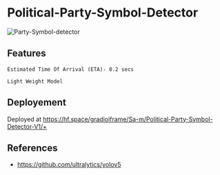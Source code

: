 # Political-Party-Symbol-Detector

![Party-Symbol-detector](https://user-images.githubusercontent.com/44370096/156371318-425f227a-20a0-444d-b9e5-bbd26400214d.gif)

## Features
`Estimated Time Of Arrival (ETA)- 0.2 secs`

`Light Weight Model`





## Deployement 
Deployed at https://hf.space/gradioiframe/Sa-m/Political-Party-Symbol-Detector-V1/+

## References
- https://github.com/ultralytics/yolov5

